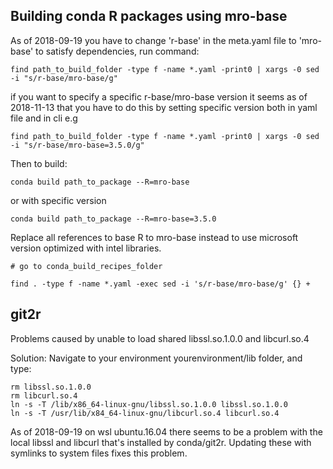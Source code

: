 ## Building conda R packages using mro-base

As of 2018-09-19 you have to change 'r-base' in the meta.yaml file to 'mro-base' to satisfy dependencies, run command:

```shell
find path_to_build_folder -type f -name *.yaml -print0 | xargs -0 sed -i "s/r-base/mro-base/g"
```
if you want to specify a specific r-base/mro-base version it seems as of 2018-11-13
that you have to do this by setting specific version both in yaml file and in cli e.g

```shell
find path_to_build_folder -type f -name *.yaml -print0 | xargs -0 sed -i "s/r-base/mro-base=3.5.0/g"
```

Then to build:
```shell
conda build path_to_package --R=mro-base
```
or with specific version

```shell
conda build path_to_package --R=mro-base=3.5.0
```


Replace all references to base R to mro-base instead to use microsoft version optimized with intel libraries.

```shell
# go to conda_build_recipes_folder

find . -type f -name *.yaml -exec sed -i 's/r-base/mro-base/g' {} +
```

## git2r

Problems caused by unable to load shared libssl.so.1.0.0 and libcurl.so.4

Solution: Navigate to your environment yourenvironment/lib folder, and type:

```shell
rm libssl.so.1.0.0
rm libcurl.so.4
ln -s -T /lib/x86_64-linux-gnu/libssl.so.1.0.0 libssl.so.1.0.0
ln -s -T /usr/lib/x84_64-linux-gnu/libcurl.so.4 libcurl.so.4
```
As of 2018-09-19 on wsl ubuntu.16.04 there seems to be a problem with the local libssl and libcurl that's installed by conda/git2r. Updating these with symlinks to system files fixes this problem.
